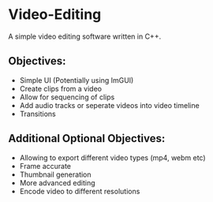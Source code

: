# Video-Editing
A simple video editing software written in C++.

## Objectives:
- Simple UI (Potentially using ImGUI)
- Create clips from a video
- Allow for sequencing of clips
- Add audio tracks or seperate videos into video timeline
- Transitions

## Additional Optional Objectives:
- Allowing to export different video types (mp4, webm etc)
- Frame accurate
- Thumbnail generation
- More advanced editing
- Encode video to different resolutions
